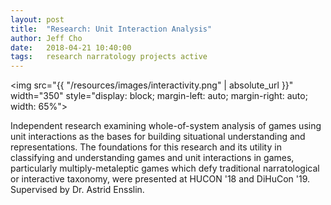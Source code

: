 ```yaml
---
layout: post
title:  "Research: Unit Interaction Analysis"
author: Jeff Cho
date:   2018-04-21 10:40:00
tags:   research narratology projects active
---
```

  
  <img src="{{ "/resources/images/interactivity.png" | absolute_url }}" width="350" style="display: block; margin-left: auto; margin-right: auto; width: 65%">
  
  Independent research examining whole-of-system analysis of games using unit interactions as the bases for building situational understanding and representations.  The foundations for this research and its utility in classifying and understanding games and unit interactions in games, particularly multiply-metaleptic games which defy traditional narratological or interactive taxonomy, were presented at HUCON '18 and DiHuCon '19.  Supervised by Dr. Astrid Ensslin.
